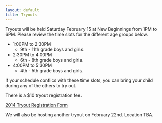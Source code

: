 ```yaml
---
layout: default
title: Tryouts
---
```

Tryouts will be held Saturday February 15 at New Beginnings from 1PM to 6PM.
Please review the time slots for the different age groups below.

* 1:00PM to 2:30PM
    * 9th - 11th grade boys and girls.
* 2:30PM to 4:00PM
    * 6th - 8th grade boys and girls.
* 4:00PM to 5:30PM
    * 4th - 5th grade boys and girls.

If your schedule conflics with these time slots,
you can bring your child during any of the others to try out.

There is a $10 tryout registration fee.

[2014 Tryout Registration Form](/documents/2014_SC_Heat_Tryout_Registration.pdf)

We will also be hosting another tryout on February 22nd. Location TBA.

